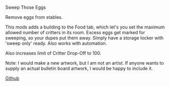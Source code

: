 Sweep Those Eggs

Remove eggs from stables.

This mods adds a building to the Food tab, which let's you set the maximum allowed number of critters in its room. Excess eggs get marked for sweeping, so your dupes put them away. Simply have a storage locker with 'sweep only' ready. Also works with automation.

Also increases limit of Critter Drop-Off to 100.

Note:
I would make a new artwork, but I am not an artist. If anyone wants to supply an actual bulletin board artwork, I would be happy to include it.

[Github](https://github.com/Truinto/ONI-Modloader-SimpleMods/tree/master/Mods/SweepThoseEggs)
